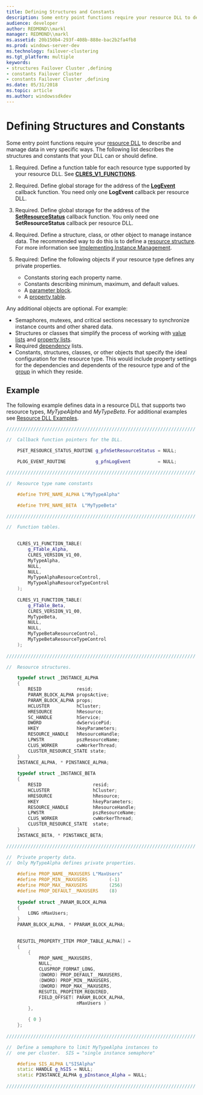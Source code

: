 ```yaml
---
title: Defining Structures and Constants
description: Some entry point functions require your resource DLL to describe and manage data in very specific ways. The following list describes the structures and constants that your DLL can or should define.
audience: developer
author: REDMOND\\markl
manager: REDMOND\\markl
ms.assetid: 20b150b4-293f-408b-888e-bac2b2fa4fb8
ms.prod: windows-server-dev
ms.technology: failover-clustering
ms.tgt_platform: multiple
keywords:
- structures Failover Cluster ,defining
- constants Failover Cluster
- constants Failover Cluster ,defining
ms.date: 05/31/2018
ms.topic: article
ms.author: windowssdkdev
---
```


# Defining Structures and Constants

Some entry point functions require your [resource DLL](resource-dlls.md) to describe and manage data in very specific ways. The following list describes the structures and constants that your DLL can or should define.

1.  Required. Define a function table for each resource type supported by your resource DLL. See [**CLRES\_V1\_FUNCTIONS**](/windows/previous-versions/ResApi/ns-resapi-clres_v1_functions?branch=master).
2.  Required. Define global storage for the address of the [**LogEvent**](/windows/previous-versions/ResApi/nc-resapi-plog_event_routine?branch=master) callback function. You need only one **LogEvent** callback per resource DLL.
3.  Required. Define global storage for the address of the [**SetResourceStatus**](/windows/previous-versions/ResApi/nc-resapi-pset_resource_status_routine?branch=master) callback function. You only need one **SetResourceStatus** callback per resource DLL.
4.  Required. Define a structure, class, or other object to manage instance data. The recommended way to do this is to define a [resource structure](resource-structures.md). For more information see [Implementing Instance Management](implementing-instance-management.md).
5.  Required: Define the following objects if your resource type defines any private properties.

    -   Constants storing each property name.
    -   Constants describing minimum, maximum, and default values.
    -   A [parameter block](parameter-blocks.md).
    -   A [property table](property-tables.md).

Any additional objects are optional. For example:

-   Semaphores, mutexes, and critical sections necessary to synchronize instance counts and other shared data.
-   Structures or classes that simplify the process of working with [value lists](value-lists.md) and [property lists](property-lists.md).
-   Required [dependency](resource-dependencies.md) lists.
-   Constants, structures, classes, or other objects that specify the ideal configuration for the resource type. This would include property settings for the dependencies and dependents of the resource type and of the [group](groups.md) in which they reside.

## Example

The following example defines data in a resource DLL that supports two resource types, *MyTypeAlpha* and *MyTypeBeta*. For additional examples see [Resource DLL Examples](https://msdn.microsoft.com/library/aa370474).


```C++
//////////////////////////////////////////////////////////////////////

//  Callback function pointers for the DLL.

    PSET_RESOURCE_STATUS_ROUTINE g_pfnSetResourceStatus = NULL;

    PLOG_EVENT_ROUTINE           g_pfnLogEvent          = NULL;

//////////////////////////////////////////////////////////////////////

//  Resource type name constants

    #define TYPE_NAME_ALPHA L"MyTypeAlpha"

    #define TYPE_NAME_BETA  L"MyTypeBeta"

//////////////////////////////////////////////////////////////////////

//  Function tables.

    
    CLRES_V1_FUNCTION_TABLE(
        g_FTable_Alpha,    
        CLRES_VERSION_V1_00,     
        MyTypeAlpha,                 
        NULL,                      
        NULL,                       
        MyTypeAlphaResourceControl,  
        MyTypeAlphaResourceTypeControl
    );
    
    CLRES_V1_FUNCTION_TABLE(
        g_FTable_Beta,
        CLRES_VERSION_V1_00,
        MyTypeBeta,
        NULL,              
        NULL,                     
        MyTypeBetaResourceControl,
        MyTypeBetaResourceTypeControl
    );
    
//////////////////////////////////////////////////////////////////////

//  Resource structures.

    typedef struct _INSTANCE_ALPHA
    {
        RESID             resid;
        PARAM_BLOCK_ALPHA propsActive;
        PARAM_BLOCK_ALPHA props;
        HCLUSTER          hCluster;
        HRESOURCE         hResource;
        SC_HANDLE         hService;
        DWORD             dwServicePid;
        HKEY              hkeyParameters;
        RESOURCE_HANDLE   hResourceHandle;
        LPWSTR            pszResourceName;
        CLUS_WORKER       cwWorkerThread;
        CLUSTER_RESOURCE_STATE state;
    } 
    INSTANCE_ALPHA, * PINSTANCE_ALPHA;
    
    typedef struct _INSTANCE_BETA
    {
        RESID                   resid;
        HCLUSTER                hCluster;
        HRESOURCE               hResource;
        HKEY                    hkeyParameters;
        RESOURCE_HANDLE         hResourceHandle;
        LPWSTR                  pszResourceName;
        CLUS_WORKER             cwWorkerThread;
        CLUSTER_RESOURCE_STATE  state;
    } 
    INSTANCE_BETA, * PINSTANCE_BETA;

//////////////////////////////////////////////////////////////////////

//  Private property data.
//  Only MyTypeAlpha defines private properties.
    
    #define PROP_NAME__MAXUSERS L"MaxUsers"
    #define PROP_MIN__MAXUSERS        (-1)
    #define PROP_MAX__MAXUSERS        (256)
    #define PROP_DEFAULT__MAXUSERS    (8)
    
    typedef struct _PARAM_BLOCK_ALPHA
    {
        LONG nMaxUsers;
    } 
    PARAM_BLOCK_ALPHA, * PPARAM_BLOCK_ALPHA;
    

    RESUTIL_PROPERTY_ITEM PROP_TABLE_ALPHA[] =
    {
        {    
            PROP_NAME__MAXUSERS, 
            NULL, 
            CLUSPROP_FORMAT_LONG, 
            (DWORD) PROP_DEFAULT__MAXUSERS, 
            (DWORD) PROP_MIN__MAXUSERS, 
            (DWORD) PROP_MAX__MAXUSERS, 
            RESUTIL_PROPITEM_REQUIRED, 
            FIELD_OFFSET( PARAM_BLOCK_ALPHA, 
                          nMaxUsers ) 
        },

        { 0 }
    };
    
//////////////////////////////////////////////////////////////////////

//  Define a semaphore to limit MyTypeAlpha instances to
//  one per cluster.  SIS = "single instance semaphore"

    #define SIS_ALPHA L"SISAlpha"
    static HANDLE g_hSIS = NULL;
    static PINSTANCE_ALPHA g_pInstance_Alpha = NULL;
    
//////////////////////////////////////////////////////////////////////
```



 

 




